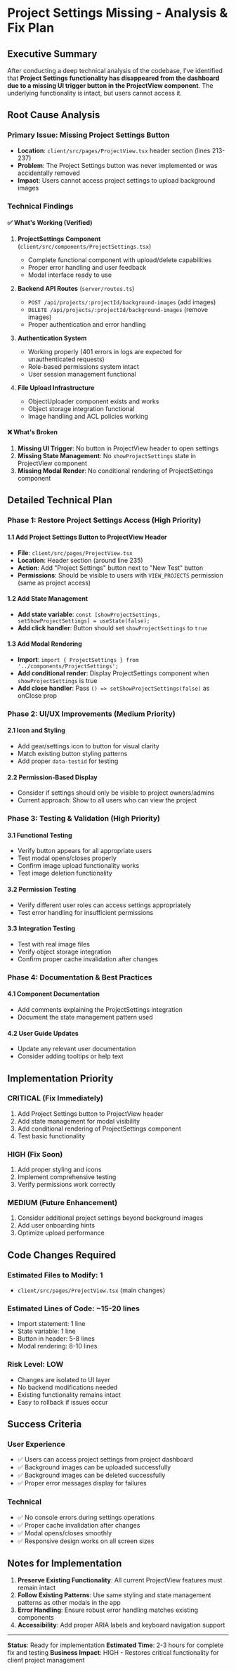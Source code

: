 # Project Settings Missing - Analysis & Fix Plan

## Executive Summary

After conducting a deep technical analysis of the codebase, I've identified that **Project Settings functionality has disappeared from the dashboard due to a missing UI trigger button in the ProjectView component**. The underlying functionality is intact, but users cannot access it.

## Root Cause Analysis

### Primary Issue: Missing Project Settings Button
- **Location**: `client/src/pages/ProjectView.tsx` header section (lines 213-237)
- **Problem**: The Project Settings button was never implemented or was accidentally removed
- **Impact**: Users cannot access project settings to upload background images

### Technical Findings

#### ✅ What's Working (Verified)
1. **ProjectSettings Component** (`client/src/components/ProjectSettings.tsx`)
   - Complete functional component with upload/delete capabilities
   - Proper error handling and user feedback
   - Modal interface ready to use

2. **Backend API Routes** (`server/routes.ts`)
   - `POST /api/projects/:projectId/background-images` (add images)
   - `DELETE /api/projects/:projectId/background-images` (remove images)
   - Proper authentication and error handling

3. **Authentication System**
   - Working properly (401 errors in logs are expected for unauthenticated requests)
   - Role-based permissions system intact
   - User session management functional

4. **File Upload Infrastructure**
   - ObjectUploader component exists and works
   - Object storage integration functional
   - Image handling and ACL policies working

#### ❌ What's Broken
1. **Missing UI Trigger**: No button in ProjectView header to open settings
2. **Missing State Management**: No `showProjectSettings` state in ProjectView component
3. **Missing Modal Render**: No conditional rendering of ProjectSettings component

## Detailed Technical Plan

### Phase 1: Restore Project Settings Access (High Priority)

#### 1.1 Add Project Settings Button to ProjectView Header
- **File**: `client/src/pages/ProjectView.tsx`
- **Location**: Header section (around line 235)
- **Action**: Add "Project Settings" button next to "New Test" button
- **Permissions**: Should be visible to users with `VIEW_PROJECTS` permission (same as project access)

#### 1.2 Add State Management
- **Add state variable**: `const [showProjectSettings, setShowProjectSettings] = useState(false);`
- **Add click handler**: Button should set `showProjectSettings` to `true`

#### 1.3 Add Modal Rendering
- **Import**: `import { ProjectSettings } from '../components/ProjectSettings';`
- **Add conditional render**: Display ProjectSettings component when `showProjectSettings` is true
- **Add close handler**: Pass `() => setShowProjectSettings(false)` as onClose prop

### Phase 2: UI/UX Improvements (Medium Priority)

#### 2.1 Icon and Styling
- Add gear/settings icon to button for visual clarity
- Match existing button styling patterns
- Add proper `data-testid` for testing

#### 2.2 Permission-Based Display
- Consider if settings should only be visible to project owners/admins
- Current approach: Show to all users who can view the project

### Phase 3: Testing & Validation (High Priority)

#### 3.1 Functional Testing
- Verify button appears for all appropriate users
- Test modal opens/closes properly
- Confirm image upload functionality works
- Test image deletion functionality

#### 3.2 Permission Testing
- Verify different user roles can access settings appropriately
- Test error handling for insufficient permissions

#### 3.3 Integration Testing
- Test with real image files
- Verify object storage integration
- Confirm proper cache invalidation after changes

### Phase 4: Documentation & Best Practices

#### 4.1 Component Documentation
- Add comments explaining the ProjectSettings integration
- Document the state management pattern used

#### 4.2 User Guide Updates
- Update any relevant user documentation
- Consider adding tooltips or help text

## Implementation Priority

### **CRITICAL (Fix Immediately)**
1. Add Project Settings button to ProjectView header
2. Add state management for modal visibility
3. Add conditional rendering of ProjectSettings component
4. Test basic functionality

### **HIGH (Fix Soon)**
1. Add proper styling and icons
2. Implement comprehensive testing
3. Verify permissions work correctly

### **MEDIUM (Future Enhancement)**
1. Consider additional project settings beyond background images
2. Add user onboarding hints
3. Optimize upload performance

## Code Changes Required

### Estimated Files to Modify: 1
- `client/src/pages/ProjectView.tsx` (main changes)

### Estimated Lines of Code: ~15-20 lines
- Import statement: 1 line
- State variable: 1 line  
- Button in header: 5-8 lines
- Modal rendering: 8-10 lines

### Risk Level: **LOW**
- Changes are isolated to UI layer
- No backend modifications needed
- Existing functionality remains intact
- Easy to rollback if issues occur

## Success Criteria

### User Experience
- ✅ Users can access project settings from project dashboard
- ✅ Background images can be uploaded successfully
- ✅ Background images can be deleted successfully
- ✅ Proper error messages display for failures

### Technical
- ✅ No console errors during settings operations
- ✅ Proper cache invalidation after changes
- ✅ Modal opens/closes smoothly
- ✅ Responsive design works on all screen sizes

## Notes for Implementation

1. **Preserve Existing Functionality**: All current ProjectView features must remain intact
2. **Follow Existing Patterns**: Use same styling and state management patterns as other modals in the app
3. **Error Handling**: Ensure robust error handling matches existing components
4. **Accessibility**: Add proper ARIA labels and keyboard navigation support

---

**Status**: Ready for implementation
**Estimated Time**: 2-3 hours for complete fix and testing
**Business Impact**: HIGH - Restores critical functionality for client project management